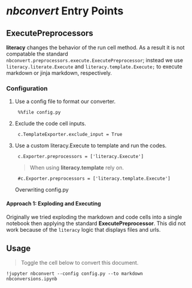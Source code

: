 
# *nbconvert* Entry Points


## ExecutePreprocessors

__literacy__ changes the behavior of the run cell method.  As a result it is not compatable 
the standard `nbconvert.preprocessors.execute.ExecutePreprocessor`; instead 
we use `literacy.literate.Execute` and `literacy.template.Execute;` to execute markdown or jinja markdown, respectively.



### Configuration

1. Use a config file to format our converter.

        %%file config.py

2. Exclude the code cell inputs.
        
        c.TemplateExporter.exclude_input = True

3. Use a custom literacy.Execute to template and run the codes.

        c.Exporter.preprocessors = ['literacy.Execute']
    
    > When using __literacy.template__ rely on.
    
        #c.Exporter.preprocessors = ['literacy.template.Execute']


    Overwriting config.py


#### Approach 1: Exploding and Executing

Originally we tried exploding the markdown and code cells into a single notebook then applying the standard __ExecutePreprocessor__.  This did not work because of the `literacy` logic that displays files and urls.

## Usage

> Toggle the cell below to convert this document.

    !jupyter nbconvert --config config.py --to markdown nbconversions.ipynb
